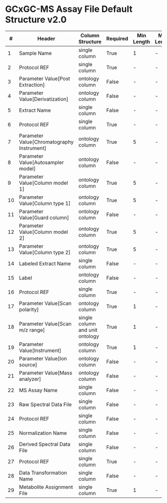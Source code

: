 # GCxGC-MS Assay File Default Structure v2.0

| # |Header  | Column Structure  | Required | Min Length | Max Length | Description | Examples | Controlled Terms| Default Value  |
|---|--------|-------------------|----------|------------|------------|-------------|----------|-----------------|----------------|
| 1 | Sample Name | single column | True | 1 | - |  |  | [Controlled Terms](../../../docs/prioritised-control-lists/assay-control-lists/2_0/assay-file-GCxGC-MS-2_0.md#sample-name-column) | |
| 2 | Protocol REF | single column | True | - | - |  |  | [Controlled Terms](../../../docs/prioritised-control-lists/assay-control-lists/2_0/assay-file-GCxGC-MS-2_0.md#protocol-ref-column) | Extraction|
| 3 | Parameter Value[Post Extraction] | ontology column | False | - | - |  |  | [Controlled Terms](../../../docs/prioritised-control-lists/assay-control-lists/2_0/assay-file-GCxGC-MS-2_0.md#parameter-valuepost-extraction-column) | |
| 4 | Parameter Value[Derivatization] | ontology column | False | - | - |  |  | [Controlled Terms](../../../docs/prioritised-control-lists/assay-control-lists/2_0/assay-file-GCxGC-MS-2_0.md#parameter-valuederivatization-column) | |
| 5 | Extract Name | single column | False | - | - |  |  | [Controlled Terms](../../../docs/prioritised-control-lists/assay-control-lists/2_0/assay-file-GCxGC-MS-2_0.md#extract-name-column) | |
| 6 | Protocol REF | single column | True | - | - |  |  | [Controlled Terms](../../../docs/prioritised-control-lists/assay-control-lists/2_0/assay-file-GCxGC-MS-2_0.md#protocol-ref-column) | Chromatography|
| 7 | Parameter Value[Chromatography Instrument] | ontology column | True | 5 | - |  |  | [Controlled Terms](../../../docs/prioritised-control-lists/assay-control-lists/2_0/assay-file-GCxGC-MS-2_0.md#parameter-valuechromatography-instrument-column) | |
| 8 | Parameter Value[Autosampler model] | ontology column | False | - | - |  |  | [Controlled Terms](../../../docs/prioritised-control-lists/assay-control-lists/2_0/assay-file-GCxGC-MS-2_0.md#parameter-valueautosampler-model-column) | |
| 9 | Parameter Value[Column model 1] | ontology column | True | 5 | - |  |  | [Controlled Terms](../../../docs/prioritised-control-lists/assay-control-lists/2_0/assay-file-GCxGC-MS-2_0.md#parameter-valuecolumn-model-1-column) | |
| 10 | Parameter Value[Column type 1] | ontology column | True | 5 | - |  |  | [Controlled Terms](../../../docs/prioritised-control-lists/assay-control-lists/2_0/assay-file-GCxGC-MS-2_0.md#parameter-valuecolumn-type-1-column) | |
| 11 | Parameter Value[Guard column] | ontology column | False | - | - |  |  | [Controlled Terms](../../../docs/prioritised-control-lists/assay-control-lists/2_0/assay-file-GCxGC-MS-2_0.md#parameter-valueguard-column-column) | |
| 12 | Parameter Value[Column model 2] | ontology column | True | 5 | - |  |  | [Controlled Terms](../../../docs/prioritised-control-lists/assay-control-lists/2_0/assay-file-GCxGC-MS-2_0.md#parameter-valuecolumn-model-2-column) | |
| 13 | Parameter Value[Column type 2] | ontology column | True | 5 | - |  |  | [Controlled Terms](../../../docs/prioritised-control-lists/assay-control-lists/2_0/assay-file-GCxGC-MS-2_0.md#parameter-valuecolumn-type-2-column) | |
| 14 | Labeled Extract Name | single column | False | - | - |  |  | [Controlled Terms](../../../docs/prioritised-control-lists/assay-control-lists/2_0/assay-file-GCxGC-MS-2_0.md#labeled-extract-name-column) | |
| 15 | Label | ontology column | False | - | - |  |  | [Controlled Terms](../../../docs/prioritised-control-lists/assay-control-lists/2_0/assay-file-GCxGC-MS-2_0.md#label-column) | |
| 16 | Protocol REF | single column | True | - | - |  |  | [Controlled Terms](../../../docs/prioritised-control-lists/assay-control-lists/2_0/assay-file-GCxGC-MS-2_0.md#protocol-ref-column) | Mass spectrometry|
| 17 | Parameter Value[Scan polarity] | ontology column | True | 1 | - |  |  | [Controlled Terms](../../../docs/prioritised-control-lists/assay-control-lists/2_0/assay-file-GCxGC-MS-2_0.md#parameter-valuescan-polarity-column) | |
| 18 | Parameter Value[Scan m/z range] | single column and unit ontology | True | 1 | - |  |  | [Controlled Terms](../../../docs/prioritised-control-lists/assay-control-lists/2_0/assay-file-GCxGC-MS-2_0.md#parameter-valuescan-m/z-range-column) | |
| 19 | Parameter Value[Instrument] | ontology column | True | 1 | - |  |  | [Controlled Terms](../../../docs/prioritised-control-lists/assay-control-lists/2_0/assay-file-GCxGC-MS-2_0.md#parameter-valueinstrument-column) | |
| 20 | Parameter Value[Ion source] | ontology column | False | - | - |  |  | [Controlled Terms](../../../docs/prioritised-control-lists/assay-control-lists/2_0/assay-file-GCxGC-MS-2_0.md#parameter-valueion-source-column) | |
| 21 | Parameter Value[Mass analyzer] | ontology column | False | - | - |  |  | [Controlled Terms](../../../docs/prioritised-control-lists/assay-control-lists/2_0/assay-file-GCxGC-MS-2_0.md#parameter-valuemass-analyzer-column) | |
| 22 | MS Assay Name | single column | False | - | - |  |  | [Controlled Terms](../../../docs/prioritised-control-lists/assay-control-lists/2_0/assay-file-GCxGC-MS-2_0.md#ms-assay-name-column) | |
| 23 | Raw Spectral Data File | single column | False | - | - |  |  | [Controlled Terms](../../../docs/prioritised-control-lists/assay-control-lists/2_0/assay-file-GCxGC-MS-2_0.md#raw-spectral-data-file-column) | |
| 24 | Protocol REF | single column | False | - | - |  |  | [Controlled Terms](../../../docs/prioritised-control-lists/assay-control-lists/2_0/assay-file-GCxGC-MS-2_0.md#protocol-ref-column) | Data transformation|
| 25 | Normalization Name | single column | False | - | - |  |  | [Controlled Terms](../../../docs/prioritised-control-lists/assay-control-lists/2_0/assay-file-GCxGC-MS-2_0.md#normalization-name-column) | |
| 26 | Derived Spectral Data File | single column | False | - | - |  |  | [Controlled Terms](../../../docs/prioritised-control-lists/assay-control-lists/2_0/assay-file-GCxGC-MS-2_0.md#derived-spectral-data-file-column) | |
| 27 | Protocol REF | single column | True | - | - |  |  | [Controlled Terms](../../../docs/prioritised-control-lists/assay-control-lists/2_0/assay-file-GCxGC-MS-2_0.md#protocol-ref-column) | Metabolite identification|
| 28 | Data Transformation Name | single column | False | - | - |  |  | [Controlled Terms](../../../docs/prioritised-control-lists/assay-control-lists/2_0/assay-file-GCxGC-MS-2_0.md#data-transformation-name-column) | |
| 29 | Metabolite Assignment File | single column | True | 1 | - |  |  | [Controlled Terms](../../../docs/prioritised-control-lists/assay-control-lists/2_0/assay-file-GCxGC-MS-2_0.md#metabolite-assignment-file-column) | |
